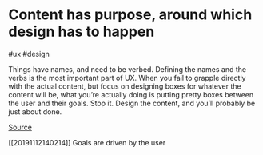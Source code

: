 # Content has purpose, around which design has to happen

#ux #design

Things have names, and need to be verbed. Defining the names and the verbs is the most important part of UX.
When you fail to grapple directly with the actual content, but focus on designing boxes for whatever the content will be, what you’re actually doing is putting pretty boxes between the user and their goals. Stop it. Design the content, and you’ll probably be just about done.

[Source](https://medium.com/radical-ux/nine-nasty-ux-truths-83b30ea94355)

[[20191112140214]] Goals are driven by the user